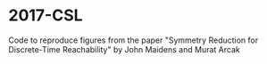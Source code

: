 # 2017-CSL
Code to reproduce figures from the paper "Symmetry Reduction for Discrete-Time Reachability" by John Maidens and Murat Arcak
